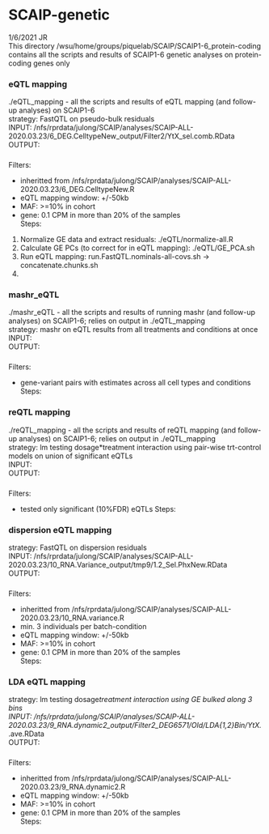# SCAIP-genetic
1/6/2021 JR <br/>
This directory /wsu/home/groups/piquelab/SCAIP/SCAIP1-6_protein-coding contains all the scripts and results of SCAIP1-6 genetic analyses on protein-coding genes only <br/>

### eQTL mapping
./eQTL_mapping - all the scripts and results of eQTL mapping (and follow-up analyses) on SCAIP1-6 <br/>
strategy: FastQTL on pseudo-bulk residuals <br/>
INPUT: /nfs/rprdata/julong/SCAIP/analyses/SCAIP-ALL-2020.03.23/6_DEG.CelltypeNew_output/Filter2/YtX_sel.comb.RData <br/>
OUTPUT:  <br/>
###
Filters:<br/>
- inheritted from /nfs/rprdata/julong/SCAIP/analyses/SCAIP-ALL-2020.03.23/6_DEG.CelltypeNew.R<br/>
- eQTL mapping window: +/-50kb<br/>
- MAF: >=10% in cohort
- gene: 0.1 CPM in more than 20% of the samples<br/>
Steps:<br/>
1. Normalize GE data and extract residuals: ./eQTL/normalize-all.R
2. Calculate GE PCs (to correct for in eQTL mapping): ./eQTL/GE_PCA.sh
3. Run eQTL mapping: run.FastQTL.nominals-all-covs.sh -> concatenate.chunks.sh
4. 
### mashr_eQTL
./mashr_eQTL - all the scripts and results of running mashr (and follow-up analyses) on SCAIP1-6; relies on output in ./eQTL_mapping <br/>
strategy: mashr on eQTL results from all treatments and conditions at once <br/>
INPUT:  <br/>
OUTPUT:  <br/>
###
Filters:<br/>
- gene-variant pairs with estimates across all cell types and conditions
Steps:<br/>

### reQTL mapping
./reQTL_mapping - all the scripts and results of reQTL mapping (and follow-up analyses) on SCAIP1-6; relies on output in ./eQTL_mapping <br/>
strategy: lm testing dosage*treatment interaction using pair-wise trt-control models on union of significant eQTLs <br/>
INPUT:  <br/>
OUTPUT:  <br/>
###
Filters:<br/>
- tested only significant (10%FDR) eQTLs
Steps:<br/>

### dispersion eQTL mapping
strategy: FastQTL on dispersion residuals <br/>
INPUT: /nfs/rprdata/julong/SCAIP/analyses/SCAIP-ALL-2020.03.23/10_RNA.Variance_output/tmp9/1.2_Sel.PhxNew.RData <br/>
OUTPUT:  <br/>
###
Filters:<br/>
- inheritted from /nfs/rprdata/julong/SCAIP/analyses/SCAIP-ALL-2020.03.23/10_RNA.variance.R<br/>
- min. 3 individuals per batch-condition<br/>
- eQTL mapping window: +/-50kb<br/>
- MAF: >=10% in cohort
- gene: 0.1 CPM in more than 20% of the samples<br/>
Steps:<br/>

### LDA eQTL mapping
strategy: lm testing dosage*treatment interaction using GE bulked along 3 bins <br/>
INPUT: /nfs/rprdata/julong/SCAIP/analyses/SCAIP-ALL-2020.03.23/9_RNA.dynamic2_output/Filter2_DEG6571/Old/LDA{1,2}Bin/YtX.*.ave.RData <br/>
OUTPUT:  <br/>
###
Filters:<br/>
- inheritted from /nfs/rprdata/julong/SCAIP/analyses/SCAIP-ALL-2020.03.23/9_RNA.dynamic2.R
- eQTL mapping window: +/-50kb<br/>
- MAF: >=10% in cohort
- gene: 0.1 CPM in more than 20% of the samples<br/>
Steps:<br/>
